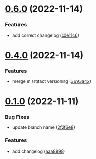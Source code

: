 # [0.6.0](https://github.com/grracki/greetings-ci/compare/v0.4.0...v0.6.0) (2022-11-14)


### Features

* add correct changelog ([c0e11c6](https://github.com/grracki/greetings-ci/commit/c0e11c65bbfb477b44b58222eb99812559daaaa4))



# [0.4.0](https://github.com/grracki/greetings-ci/compare/v0.1.0...v0.4.0) (2022-11-14)


### Features

* merge in artifact versioning ([3693a42](https://github.com/grracki/greetings-ci/commit/3693a42162e5b8bd7932a9c2c29225b27ebd36e8))



# [0.1.0](https://github.com/grracki/greetings-ci/compare/aaa88984d8b3cc386dee473d84e4e95f4049e5f4...v0.1.0) (2022-11-11)


### Bug Fixes

* update branch name ([2f2f6e8](https://github.com/grracki/greetings-ci/commit/2f2f6e8e1c199804a67fef8786990513b31e2ac5))


### Features

* add changelog ([aaa8898](https://github.com/grracki/greetings-ci/commit/aaa88984d8b3cc386dee473d84e4e95f4049e5f4))



